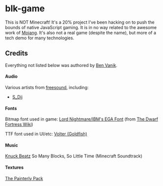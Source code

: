 blk-game
========

This is NOT Minecraft! It's a 20% project I've been hacking on to push the bounds of native JavaScript gaming. It is in no way related to the awesome work of [Mojang](www.mojang.com). It's also not a real game (despite the name), but more of a tech demo for many technologies.


Credits
-------

Everything not listed below was authored by [Ben Vanik](http://noxa.org).

#### Audio

Various artists from [freesound](http://www.freesound.org), including:

* [S_Dij](http://www.freesound.org/people/S_Dij/)

#### Fonts

Bitmap font used in game: [Lord Nightmare/IBM's EGA Font](http://dwarffortresswiki.org/images/a/ae/LN_EGA8x8.png) (from [The Dwarf Fortress Wiki](http://dwarffortresswiki.org/index.php/Tileset_repository))

TTF font used in UI/etc: [Volter (Goldfish)](http://www.dafont.com/volter-goldfish.font)

#### Music
[Knuck Beatz](http://soundcloud.com/casesensative/knuck-beatz-so-many-blocks-so) So Many Blocks, So Little Time (Minecraft Soundtrack)

#### Textures
[The Painterly Pack](http://painterlypack.net)

